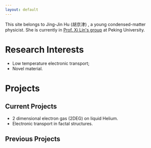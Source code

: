 ```yaml
---
layout: default
---
```


This site belongs to Jing-Jin Hu (胡京津) , a young condensed-matter physicist. She is currently in <a href="http://www.phy.pku.edu.cn/~xilin/index.html"> Prof. Xi Lin's group</a> at Peking University.

# Research Interests
* Low temperature electronic transport;
* Novel material.

<h1><a name="#Projects">Projects</a></h1>

## Current Projects

* 2 dimensional electron gas (2DEG) on liquid Helium.
* Electronic transport in factal structures.

## Previous Projects
